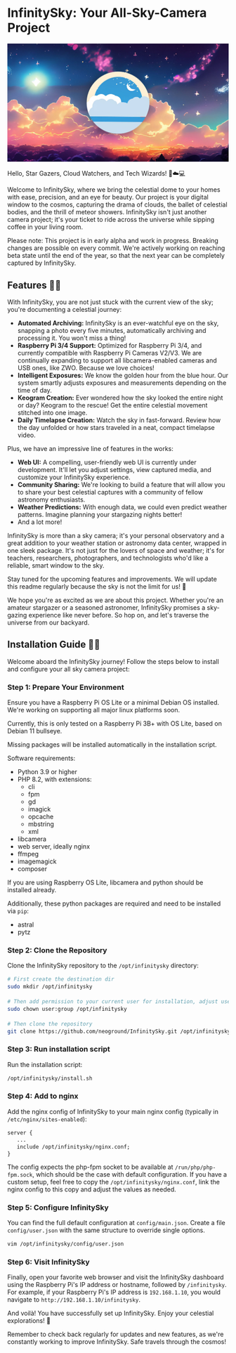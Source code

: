 # InfinitySky: Your All-Sky-Camera Project

![Header Image](https://raw.githubusercontent.com/neoground/InfinitySky/main/assets/images/header_logo.jpg)

Hello, Star Gazers, Cloud Watchers, and Tech Wizards! 🌟☁️💻

Welcome to InfinitySky, where we bring the celestial dome to your homes with ease,
precision, and an eye for beauty. Our project is your digital window to the cosmos,
capturing the drama of clouds, the ballet of celestial bodies, and the thrill of
meteor showers. InfinitySky isn't just another camera project; it's your ticket
to ride across the universe while sipping coffee in your living room.

Please note: This project is in early alpha and work in progress. Breaking changes are
possible on every commit. We're actively working on reaching beta state until the end of the year,
so that the next year can be completely captured by InfinitySky.

## Features 📸🌌

With InfinitySky, you are not just stuck with the current view of the sky;
you're documenting a celestial journey:

- **Automated Archiving:** InfinitySky is an ever-watchful eye on the sky, snapping a photo every five minutes,
  automatically archiving and processing it. You won't miss a thing!
- **Raspberry Pi 3/4 Support:** Optimized for Raspberry Pi 3/4, and currently compatible with Raspberry Pi Cameras
  V2/V3. We are continually expanding to support all libcamera-enabled cameras and USB ones, like ZWO.
  Because we love choices!
- **Intelligent Exposures:** We know the golden hour from the blue hour. Our system smartly adjusts exposures and
  measurements depending on the time of day.
- **Keogram Creation:** Ever wondered how the sky looked the entire night or day? Keogram to the rescue! Get the entire
  celestial movement stitched into one image.
- **Daily Timelapse Creation:** Watch the sky in fast-forward. Review how the day unfolded or how stars traveled in a
  neat, compact timelapse video.

Plus, we have an impressive line of features in the works:

- **Web UI:** A compelling, user-friendly web UI is currently under development. It'll let you adjust settings, view
  captured media, and customize your InfinitySky experience.
- **Community Sharing:** We're looking to build a feature that will allow you to share your best celestial captures with
  a community of fellow astronomy enthusiasts.
- **Weather Predictions:** With enough data, we could even predict weather patterns. Imagine planning your stargazing
  nights better!
- And a lot more!

InfinitySky is more than a sky camera; it's your personal observatory and a great addition to your weather station
or astronomy data center, wrapped in one sleek package. It's not just for the lovers of space and weather; 
it's for teachers, researchers,  photographers, and technologists who'd like a reliable, smart window to the sky.

Stay tuned for the upcoming features and improvements. We will update this readme regularly because the sky is not the
limit for us! 🚀

We hope you're as excited as we are about this project. Whether you're an amateur stargazer or a seasoned astronomer,
InfinitySky promises a sky-gazing experience like never before. So hop on, and let's traverse the universe from our
backyard.

## Installation Guide 👩‍💻

Welcome aboard the InfinitySky journey! Follow the steps below to install and configure your all sky camera project:

### Step 1: Prepare Your Environment

Ensure you have a Raspberry Pi OS Lite or a minimal Debian OS installed. We're working on supporting all major
linux platforms soon.

Currently, this is only tested on a Raspberry Pi 3B+ with OS Lite, based on Debian 11 bullseye.

Missing packages will be installed automatically in the installation script.

Software requirements:

- Python 3.9 or higher
- PHP 8.2, with extensions:
  - cli
  - fpm
  - gd
  - imagick
  - opcache 
  - mbstring
  - xml
- libcamera
- web server, ideally nginx
- ffmpeg
- imagemagick
- composer

If you are using Raspberry OS Lite, libcamera and python should be installed already.

Additionally, these python packages are required and need to be installed via `pip`:

- astral
- pytz

### Step 2: Clone the Repository

Clone the InfinitySky repository to the `/opt/infinitysky` directory:

```bash
# First create the destination dir
sudo mkdir /opt/infinitysky 

# Then add permission to your current user for installation, adjust user and group
sudo chown user:group /opt/infinitysky

# Then clone the repository
git clone https://github.com/neoground/InfinitySky.git /opt/infinitysky
```

### Step 3: Run installation script

Run the installation script:

```bash
/opt/infinitysky/install.sh
```

### Step 4: Add to nginx

Add the nginx config of InfinitySky to your main nginx config (typically in `/etc/nginx/sites-enabled`):

```
server {
   ...
   include /opt/infinitysky/nginx.conf;
}
```

The config expects the php-fpm socket to be available at `/run/php/php-fpm.sock`, which should be the case
with default configuration. If you have a custom setup, feel free to copy the `/opt/infinitysky/nginx.conf`,
link the nginx config to this copy and adjust the values as needed.

### Step 5: Configure InfinitySky

You can find the full default configuration at `config/main.json`. Create a file `config/user.json` with
the same structure to override single options.

```bash
vim /opt/infinitysky/config/user.json
```

### Step 6: Visit InfinitySky

Finally, open your favorite web browser and visit the InfinitySky dashboard using the Raspberry Pi's IP address or
hostname, followed by `/infinitysky`. For example, if your Raspberry Pi's IP address is `192.168.1.10`, you would
navigate to `http://192.168.1.10/infinitysky`.

And voilà! You have successfully set up InfinitySky. Enjoy your celestial explorations! 🌌

Remember to check back regularly for updates and new features, as we're constantly working to improve InfinitySky. Safe
travels through the cosmos!
